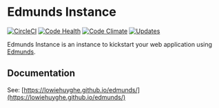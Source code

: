 
# Edmunds Instance

[![CircleCI](https://circleci.com/gh/LowieHuyghe/edmunds-instance.svg?style=svg)](https://circleci.com/gh/LowieHuyghe/edmunds-instance)
[![Code Health](https://landscape.io/github/LowieHuyghe/edmunds-instance/master/landscape.svg?style=flat)](https://landscape.io/github/LowieHuyghe/edmunds-instance/master)
[![Code Climate](https://codeclimate.com/github/LowieHuyghe/edmunds-instance/badges/gpa.svg)](https://codeclimate.com/github/LowieHuyghe/edmunds-instance)
[![Updates](https://pyup.io/repos/github/LowieHuyghe/edmunds-instance/shield.svg)](https://pyup.io/repos/github/LowieHuyghe/edmunds-instance/)

Edmunds Instance is an instance to kickstart your web application
using [Edmunds](https://github.com/LowieHuyghe/edmunds).


## Documentation

See: [https://lowiehuyghe.github.io/edmunds/](https://lowiehuyghe.github.io/edmunds/)
